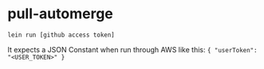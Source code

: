 # pull-automerge

`lein run [github access token]`

It expects a JSON Constant when run through AWS like this: `{ "userToken": "<USER_TOKEN>" }`